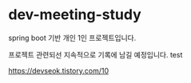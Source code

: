 # dev-meeting-study
spring boot 기반 개인 1인 프로젝트입니다.



프로젝트 관련되선 지속적으로 기록에 남길 예정입니다. test


https://devseok.tistory.com/10
